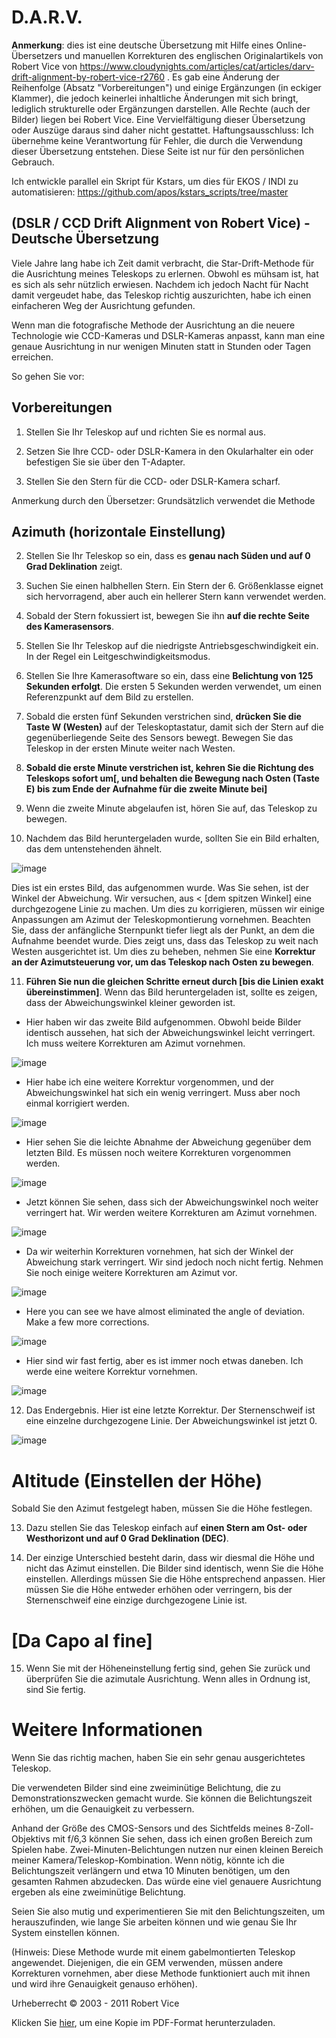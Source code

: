 # D.A.R.V.

**Anmerkung**: dies ist eine deutsche Übersetzung mit Hilfe eines Online-Übersetzers und manuellen Korrekturen des englischen Originalartikels von Robert Vice von https://www.cloudynights.com/articles/cat/articles/darv-drift-alignment-by-robert-vice-r2760 . Es gab eine Änderung der Reihenfolge (Absatz "Vorbereitungen") und einige Ergänzungen (in eckiger Klammer), die jedoch keinerlei inhaltliche Änderungen mit sich bringt, lediglich strukturelle oder Ergänzungen darstellen. Alle Rechte (auch der Bilder) liegen bei Robert Vice. Eine Vervielfältigung dieser Übersetzung oder Auszüge daraus sind daher nicht gestattet. Haftungsausschluss: Ich übernehme keine Verantwortung für Fehler, die durch die Verwendung dieser Übersetzung entstehen. Diese Seite ist nur für den persönlichen Gebrauch. 

Ich entwickle parallel ein Skript für Kstars, um dies für EKOS / INDI zu automatisieren: https://github.com/apos/kstars_scripts/tree/master 

## (DSLR / CCD Drift Alignment von Robert Vice) - Deutsche Übersetzung

Viele Jahre lang habe ich Zeit damit verbracht, die Star-Drift-Methode für die Ausrichtung meines Teleskops zu erlernen.  Obwohl es mühsam ist, hat es sich als sehr nützlich erwiesen.  Nachdem ich jedoch Nacht für Nacht damit vergeudet habe, das Teleskop richtig auszurichten, habe ich einen einfacheren Weg der Ausrichtung gefunden.

Wenn man die fotografische Methode der Ausrichtung an die neuere Technologie wie CCD-Kameras und DSLR-Kameras anpasst, kann man eine genaue Ausrichtung in nur wenigen Minuten statt in Stunden oder Tagen erreichen.

So gehen Sie vor: 

## Vorbereitungen

1. Stellen Sie Ihr Teleskop auf und richten Sie es normal aus.

2. Setzen Sie Ihre CCD- oder DSLR-Kamera in den Okularhalter ein oder befestigen Sie sie über den T-Adapter.

3. Stellen Sie den Stern für die CCD- oder DSLR-Kamera scharf.

Anmerkung durch den Übersetzer: Grundsätzlich verwendet die Methode 


## Azimuth (horizontale Einstellung)

2. Stellen Sie Ihr Teleskop so ein, dass es **genau nach Süden und auf 0 Grad Deklination** zeigt.

3. Suchen Sie einen halbhellen Stern.  Ein Stern der 6. Größenklasse eignet sich hervorragend, aber auch ein hellerer Stern kann verwendet werden.

4. Sobald der Stern fokussiert ist, bewegen Sie ihn **auf die rechte Seite des Kamerasensors**.

5. Stellen Sie Ihr Teleskop auf die niedrigste Antriebsgeschwindigkeit ein.  In der Regel ein Leitgeschwindigkeitsmodus.

6. Stellen Sie Ihre Kamerasoftware so ein, dass eine **Belichtung von 125 Sekunden erfolgt**.  Die ersten 5 Sekunden werden verwendet, um einen Referenzpunkt auf dem Bild zu erstellen.

7. Sobald die ersten fünf Sekunden verstrichen sind, **drücken Sie die Taste W (Westen)** auf der Teleskoptastatur, damit sich der Stern auf die gegenüberliegende Seite des Sensors bewegt. Bewegen Sie das Teleskop in der ersten Minute weiter nach Westen.  

8. **Sobald die erste Minute verstrichen ist, kehren Sie die Richtung des Teleskops sofort um[, und behalten die Bewegung nach Osten (Taste E) bis zum Ende der Aufnahme für die zweite Minute bei]**

9. Wenn die zweite Minute abgelaufen ist, hören Sie auf, das Teleskop zu bewegen.

10. Nachdem das Bild heruntergeladen wurde, sollten Sie ein Bild erhalten, das dem untenstehenden ähnelt.

![image](https://github.com/apos/d_a_r_v/assets/456034/48e8a3ed-07aa-48c4-82b9-1adbc3d02c2e)

Dies ist ein erstes Bild, das aufgenommen wurde.  Was Sie sehen, ist der Winkel der Abweichung. Wir versuchen, aus < [dem spitzen Winkel] eine durchgezogene Linie zu machen.  Um dies zu korrigieren, müssen wir einige Anpassungen am Azimut der Teleskopmontierung vornehmen.  Beachten Sie, dass der anfängliche Sternpunkt tiefer liegt als der Punkt, an dem die Aufnahme beendet wurde.  Dies zeigt uns, dass das Teleskop zu weit nach Westen ausgerichtet ist.  Um dies zu beheben, nehmen Sie eine **Korrektur an der Azimutsteuerung vor, um das Teleskop nach Osten zu bewegen**.


11. **Führen Sie nun die gleichen Schritte erneut durch [bis die Linien exakt übereinstimmen]**.  Wenn das Bild heruntergeladen ist, sollte es zeigen, dass der Abweichungswinkel kleiner geworden ist.

- Hier haben wir das zweite Bild aufgenommen.  Obwohl beide Bilder identisch aussehen, hat sich der Abweichungswinkel leicht verringert.  Ich muss weitere Korrekturen am Azimut vornehmen.

![image](https://github.com/apos/d_a_r_v/assets/456034/19b85bb7-23dd-4d24-b58d-3dd13a7a88c5)

- Hier habe ich eine weitere Korrektur vorgenommen, und der Abweichungswinkel hat sich ein wenig verringert.  Muss aber noch einmal korrigiert werden.
 
![image](https://github.com/apos/d_a_r_v/assets/456034/cd5a7f20-51da-4e49-a64e-24757b35f393)


- Hier sehen Sie die leichte Abnahme der Abweichung gegenüber dem letzten Bild.  Es müssen noch weitere Korrekturen vorgenommen werden.
 
![image](https://github.com/apos/d_a_r_v/assets/456034/928e4bf2-6f4b-488d-bcf2-527579f1f4b4)


- Jetzt können Sie sehen, dass sich der Abweichungswinkel noch weiter verringert hat.  Wir werden weitere Korrekturen am Azimut vornehmen.

![image](https://github.com/apos/d_a_r_v/assets/456034/98b7636b-c3f9-4f0e-9386-e74cac3454bd)


- Da wir weiterhin Korrekturen vornehmen, hat sich der Winkel der Abweichung stark verringert.  Wir sind jedoch noch nicht fertig.  Nehmen Sie noch einige weitere Korrekturen am Azimut vor.

![image](https://github.com/apos/d_a_r_v/assets/456034/5f8995dc-30bc-43e7-85df-457b063fec6a)

- Here you can see we have almost eliminated the angle of deviation.  Make a few more corrections.

![image](https://github.com/apos/d_a_r_v/assets/456034/f66d3e1f-1a87-4c1c-a040-4ddc8008fb6a)


- Hier sind wir fast fertig, aber es ist immer noch etwas daneben.  Ich werde eine weitere Korrektur vornehmen.

![image](https://github.com/apos/d_a_r_v/assets/456034/e13be248-b579-4119-a999-24ba3e5d0473)

12. Das Endergebnis.
Hier ist eine letzte Korrektur.  Der Sternenschweif ist eine einzelne durchgezogene Linie.  Der Abweichungswinkel ist jetzt 0.

![image](https://github.com/apos/d_a_r_v/assets/456034/c9b0bb31-791b-4e2a-a8c8-d46173f728e2)


# Altitude (Einstellen der Höhe)
Sobald Sie den Azimut festgelegt haben, müssen Sie die Höhe festlegen.  

13. Dazu stellen Sie das Teleskop einfach auf **einen Stern am Ost- oder Westhorizont und auf 0 Grad Deklination (DEC)**. 

14. Der einzige Unterschied besteht darin, dass wir diesmal die Höhe und nicht das Azimut einstellen.  Die Bilder sind identisch, wenn Sie die Höhe einstellen.  Allerdings müssen Sie die Höhe entsprechend anpassen.  Hier müssen Sie die Höhe entweder erhöhen oder verringern, bis der Sternenschweif eine einzige durchgezogene Linie ist.  

# [Da Capo al fine]

15. Wenn Sie mit der Höheneinstellung fertig sind, gehen Sie zurück und überprüfen Sie die azimutale Ausrichtung.  Wenn alles in Ordnung ist, sind Sie fertig.

# Weitere Informationen

Wenn Sie das richtig machen, haben Sie ein sehr genau ausgerichtetes Teleskop. 

Die verwendeten Bilder sind eine zweiminütige Belichtung, die zu Demonstrationszwecken gemacht wurde.  Sie können die Belichtungszeit erhöhen, um die Genauigkeit zu verbessern.

Anhand der Größe des CMOS-Sensors und des Sichtfelds meines 8-Zoll-Objektivs mit f/6,3 können Sie sehen, dass ich einen großen Bereich zum Spielen habe.  Zwei-Minuten-Belichtungen nutzen nur einen kleinen Bereich meiner Kamera/Teleskop-Kombination.  Wenn nötig, könnte ich die Belichtungszeit verlängern und etwa 10 Minuten benötigen, um den gesamten Rahmen abzudecken.  Das würde eine viel genauere Ausrichtung ergeben als eine zweiminütige Belichtung.

Seien Sie also mutig und experimentieren Sie mit den Belichtungszeiten, um herauszufinden, wie lange Sie arbeiten können und wie genau Sie Ihr System einstellen können.

(Hinweis: Diese Methode wurde mit einem gabelmontierten Teleskop angewendet.  Diejenigen, die ein GEM verwenden, müssen andere Korrekturen vornehmen, aber diese Methode funktioniert auch mit ihnen und wird ihre Genauigkeit genauso erhöhen).

Urheberrecht © 2003 - 2011
Robert Vice

Klicken Sie [hier](http://rcfotos.selfip.net/darv/DARV.pdf), um eine Kopie im PDF-Format herunterzuladen.
